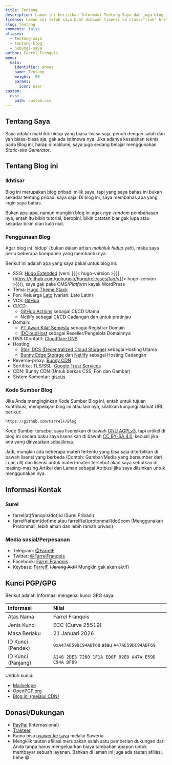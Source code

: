 ```yaml
---
title: Tentang
description: Laman ini berisikan Informasi Tentang Saya dan juga blog ini, bagi yang ingin kenalan bisa kunjungi laman ini
license: Laman ini telah saya buat dibawah lisensi <a class="link" href="https://creativecommons.org/licenses/by-nd/4.0/" target="_blank" rel="noopener">CC BY-ND 4.0</a>
slug: tentang
comments: false
aliases: 
  - tentang-saya
  - tentang-blog
  - hubungi-saya
author: Farrel Franqois
menu:
  main:
    identifier: about
    name: Tentang
    weight: -90
    params:
      icon: user
custom:
  css:
    path: custom.css
---
```


## Tentang Saya
Saya adalah makhluk hidup yang biasa-biasa saja, penuh dengan salah dan yah biasa-biasa aja, gak ada istimewa nya. Jika adanya kesalahan teknis pada Blog ini, harap dimaklumi, saya juga sedang belajar menggunakan _Static-site Generator_.

## Tentang Blog ini
### Ikhtisar
Blog ini merupakan blog pribadi milik saya, tapi yang saya bahas ini bukan sekadar tentang pribadi saya saja. Di blog ini, saya membahas apa yang ingin saya bahas.

Bukan apa-apa, namun mungkin blog ini agak _nge-random_ pembahasan nya, entah itu bikin tutorial, beropini, bikin catatan biar gak lupa atau sekadar bikin diari kalo niat.

### Penggunaan Blog
Agar blog ini 'hidup' (bukan dalam artian _makhluk hidup_ yah), maka saya perlu beberapa komponen yang membantu nya.

Berikut ini adalah apa yang saya pakai untuk blog ini:

- SSG: [Hugo Extended](https://gohugo.io/) (versi [{{< hugo-version >}}](https://github.com/gohugoio/hugo/releases/tag/v{{< hugo-version >}})), saya gak pake CMS/_Platform_ kayak WordPress
- Tema: [Hugo Theme Stack](https://github.com/CaiJimmy/hugo-theme-stack)
- Fon: Keluarga [Lato](https://www.latofonts.com/) (varian: Lato Latin)
- VCS: [GitHub](https://github.com)
- CI/CD:
  - [GitHub Actions](https://github.com/features/actions) sebagai CI/CD Utama
  - Netlify sebagai CI/CD Cadangan dan untuk pratinjau
- Domain:
  - [PT Awan Kilat Semesta](https://paas.id/) sebagai Registrar Domain
  - [IDCloudHost](https://afiliasi.farrel.franqois.id/idch) sebagai Reseller/Pengelola Domainnya
- DNS Otoritatif: [Cloudflare DNS](https://www.cloudflare.com/dns/)
- Hosting:
  - [Storj DCS (Decentralized Cloud Storage)](https://www.storj.io) sebagai Hosting Utama
  - [Bunny Edge Storage](https://bunny.net/edge-storage) dan [Netlify](https://www.netlify.com) sebagai Hosting Cadangan
- Reverse-proxy: [Bunny CDN](https://afiliasi.farrel.franqois.id/bunnycdn)
- Sertifikat TLS/SSL: [Google Trust Services](https://pki.goog)
- CDN: Bunny CDN (Untuk berkas CSS, Fon dan Gambar)
- Sistem Komentar: [giscus](https://giscus.app)

### Kode Sumber Blog
Jika Anda menginginkan Kode Sumber Blog ini, entah untuk tujuan kontribusi, mempelajari blog ini atau lain nya, silahkan kunjungi alamat URL berikut:

```plain
https://github.com/FarrelF/Blog
```

Kode Sumber tersebut saya lisensikan di bawah [GNU AGPLv3](https://github.com/FarrelF/Blog/blob/main/LICENSE), tapi artikel di blog ini secara baku saya lisensikan di bawah [CC BY-SA 4.0](https://creativecommons.org/licenses/by-sa/4.0/), kecuali jika ada yang [dinyatakan sebaliknya](/ketentuan-dan-kebijakan-blog).

Jadi, mungkin ada beberapa materi tertentu yang bisa saja diterbitkan di bawah lisensi yang berbeda (Contoh: Gambar/Media yang bersumber dari Luar, dll) dan lisensi untuk materi-materi tersebut akan saya sebutkan di masing-masing Artikel dan Laman sebagai Atribusi jika saya diizinkan untuk menggunakan nya.

## Informasi Kontak
### Surel
- farrel(at)franqois(dot)id (Surel Pribadi)
- farrelf(at)pm(dot)me atau farrelf(at)protonmail(dot)com (Menggunakan Protonmail, lebih aman dan lebih ramah privasi)

### Media sosial/Perpesanan
- Telegram: [@FarrelF](https://t.me/FarrelF)
- Twitter: [@FarrelFranqois](https://twitter.com/FarrelFranqois)
- Facebook: [Farrel Franqois](https://www.facebook.com/FarrelFranqois)
- Keybase: [FarrelF](https://keybase.io/farrelf) (~~Jarang Aktif~~ Mungkin gak akan aktif)

## Kunci PGP/GPG
Berikut adalah Informasi mengenai kunci GPG saya:

|<span class="tab-center">Informasi</span>|<span class="tab-center">Nilai</span>|
|:--------------------|:-------------------------------------------------------------|
| Atas Nama           | Farrel Franqois                                              |
| Jenis Kunci         | ECC (Curve 25519)                                            |
| Masa Berlaku        | 21 Januari 2026                                              |
| ID Kunci (Pendek)   | `0xA47AE59DC94ABF69` atau `A47AE59DC94ABF69`                 |
| ID Kunci (Panjang)  | `A148 2DE3 7280 1F1A E00F 92E0 A47A E59D C94A BF69`          |

Unduh kunci:
- [Mailvelope](https://keys.mailvelope.com/pks/lookup?op=get&search=0xA47AE59DC94ABF69)
- [OpenPGP\.org](https://keys.openpgp.org/search?q=A1482DE372801F1AE00F92E0A47AE59DC94ABF69)
- [Blog ini (melalui CDN)](/0xA47AE59DC94ABF69.asc)

## Donasi/Dukungan
- [PayPal](https://paypal.me/FarrelF) (Internasional)
- [Trakteer](https://trakteer.id/farrelf)
- Kamu bisa [nyawer ke saya](https://saweria.co/FarrelFranqois) melalui Saweria
- Mengklik tautan afiliasi merupakan salah satu pemberian dukungan dari Anda tanpa harus mengeluarkan biaya tambahan apapun untuk membayar sebuah layanan. Bahkan di laman ini juga ada tautan afiliasi, hehe 😁
